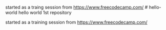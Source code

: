
started as a traing session from https://www.freecodecamp.com/  # hello-world
hello world 1st repository

started as a training session from https://www.freecodecamp.com/
